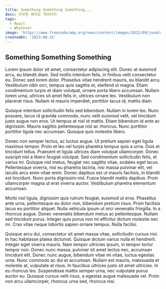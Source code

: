 ```yaml
---
title: Something Something Something,,,
desc: 아무튼 뭐라도 적어야지
tags: 
  - React
  - Whatever
image: 'https://www.freecodecamp.org/news/content/images/2022/09/jonatan-pie-3l3RwQdHRHg-unsplash.jpg'
createdAt: '2023-08-31'
---
```


## Something Something Something

Lorem ipsum dolor sit amet, consectetur adipiscing elit. Donec at euismod arcu, eu blandit diam. Sed mollis interdum felis, in finibus velit consectetur eu. Donec sed lorem dolor. Phasellus vitae hendrerit mauris, eu blandit arcu. Vestibulum nibh orci, tempus quis sagittis et, eleifend ut magna. Etiam condimentum turpis et diam volutpat, ornare porta libero accumsan. Nullam lorem urna, ultrices sit amet felis in, ultrices ornare leo. Vestibulum non placerat risus. Nullam id mauris imperdiet, porttitor lacus id, mattis diam.

Quisque interdum sollicitudin felis sed bibendum. Nullam in lorem leo. Nunc posuere, lacus id gravida commodo, nunc velit euismod velit, vel tincidunt justo augue non eros. Ut tempus at nisl id mattis. Etiam bibendum id ante ac dignissim. Mauris sagittis pellentesque nisl ac rhoncus. Nunc porttitor porttitor ligula nec accumsan. Quisque quis molestie libero.

Donec non semper lectus, ac luctus augue. Ut pretium sapien eget ligula maximus tempor. Proin et leo vel turpis pharetra tempus quis a urna. Duis et tincidunt tellus. Praesent et ligula ultrices diam volutpat ullamcorper. Donec suscipit nisl a libero feugiat volutpat. Sed condimentum sollicitudin felis, et varius mi. Quisque nisl metus, feugiat nec sagittis vitae, sodales eget lacus. Pellentesque viverra, nisi eu pharetra lacinia, nisi massa pulvinar elit, vel iaculis arcu enim vitae enim. Donec dapibus est ut mauris facilisis, in blandit est tincidunt. Nunc porta dignissim nisl. Fusce blandit mattis dapibus. Proin ullamcorper magna ut erat viverra auctor. Vestibulum pharetra elementum accumsan.

Morbi nisl ligula, dignissim quis rutrum feugiat, euismod ut eros. Phasellus ante urna, pellentesque eu dolor non, bibendum pretium risus. Proin facilisis lacus eu porttitor aliquet. Nulla vehicula ipsum ut orci venenatis fringilla. In a rhoncus augue. Donec venenatis bibendum metus ac pellentesque. Nullam sed tincidunt purus. Integer quis purus non mi efficitur dictum molestie nec mi. Cras vitae neque lobortis sapien ornare tempus. Nulla facilisi.

Quisque arcu dui, consectetur sit amet massa vitae, sollicitudin cursus nisi. In hac habitasse platea dictumst. Quisque dictum varius nulla et hendrerit. Integer eget viverra mauris. Nam tempor ultricies ipsum, in tempor tortor tempor non. Donec nunc massa, pulvinar sit amet lectus nec, accumsan tincidunt elit. Donec nunc augue, bibendum vitae mi vitae, luctus egestas urna. Nunc commodo ac dui et accumsan. Nullam est mauris, malesuada et molestie at, vulputate at risus. In faucibus ultrices justo sit amet ultricies. In eu rhoncus leo. Suspendisse mattis semper urna, nec vulputate purus auctor eu. Quisque cursus velit risus, a egestas augue malesuada vel. Proin non arcu ullamcorper, rhoncus urna sed, rhoncus nisi.
